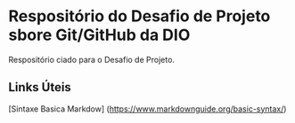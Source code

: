 # Respositório do Desafio de Projeto sbore Git/GitHub da DIO
Respositório ciado para o Desafio de Projeto.

## Links Úteis
[Sintaxe Basica Markdow] (https://www.markdownguide.org/basic-syntax/)
